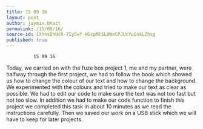 ```yaml
---
title: 15 09 16
layout: post
author: jaymin.bhatt
permalink: /15/09/16/
source-id: 1XhnsDhUcR-7Iy5wf-HGcpMl5L0WeCPJUcYuGskLZhsg
published: true
---
```

              15 09 16  

Today, we carried on with the fuze box project 1, me and my partner, were halfway through the first project, we had to follow the book which showed us how to change the colour of our text and how to change the background. We experimented with the colours and tried to make our text as clear as possible. We had to edit our code to make sure the text was not too fast but not too slow. In addition we had to make our code function to finish this project we completed this task in about 10 minutes as we read the instructions carefully. Then we saved our work on a USB stick which we will have to keep for later projects.                                          

 

